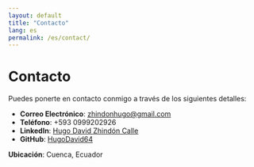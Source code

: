 ```yaml
---
layout: default
title: "Contacto"
lang: es
permalink: /es/contact/
---
```


# Contacto

Puedes ponerte en contacto conmigo a través de los siguientes detalles:

- **Correo Electrónico**: zhindonhugo@gmail.com
- **Teléfono**: +593 0999202926
- **LinkedIn**: [Hugo David Zhindón Calle](https://www.linkedin.com/in/hugo-david-zhind%C3%B3n-calle-3b37b6209/)
- **GitHub**: [HugoDavid64](https://github.com/HugoDavid64)

**Ubicación**: Cuenca, Ecuador
